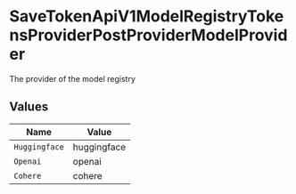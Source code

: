 # SaveTokenApiV1ModelRegistryTokensProviderPostProviderModelProvider

The provider of the model registry


## Values

| Name          | Value         |
| ------------- | ------------- |
| `Huggingface` | huggingface   |
| `Openai`      | openai        |
| `Cohere`      | cohere        |